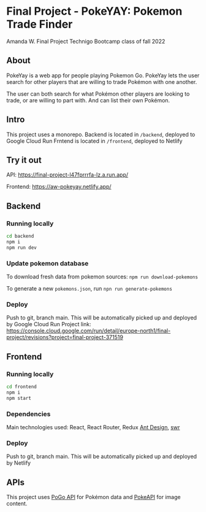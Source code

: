# Final Project - PokeYAY: Pokemon Trade Finder

Amanda W. Final Project Technigo Bootcamp class of fall 2022

## About

PokeYay is a web app for people playing Pokemon Go. PokeYay lets the user search for other players that are willing to trade Pokémon with one another.

The user can both search for what Pokémon other players are looking to trade, or are willing to part with. And can list their own Pokémon.

## Intro

This project uses a monorepo. 
Backend is located in `/backend`, deployed to Google Cloud Run
Frntend is located in `/frontend`, deployed to Netlify

## Try it out

API: https://final-project-l47fprrrfa-lz.a.run.app/

Frontend: https://aw-pokeyay.netlify.app/

## Backend

### Running locally

```sh
cd backend
npm i
npm run dev
```

### Update pokemon database

To download fresh data from pokemon sources: `npm run download-pokemons`

To generate a new `pokemons.json`, run `npn run generate-pokemons`

### Deploy

Push to git, branch main. This will be automatically picked up and deployed by Google Cloud Run
Project link: https://console.cloud.google.com/run/detail/europe-north1/final-project/revisions?project=final-project-371519

## Frontend

### Running locally

```sh
cd frontend
npm i
npm start
```
### Dependencies

Main technologies used:
React, React Router, Redux [Ant Design](https://ant.design/components/), [swr](https://swr.vercel.app/)


### Deploy

Push to git, branch main. This will be automatically picked up and deployed by Netlify

## APIs

This project uses [PoGo API](https://pogoapi.net/) for Pokémon data and [PokeAPI](https://github.com/PokeAPI/pokeapi) for image content.